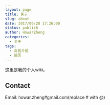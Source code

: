```yaml
---
layout: page
title: 关于
slug: about
date: 2017/06/28 17:26:00
status: publish
author: HowarZheng
categories: 
  - 关于
tags: 
  - 自我介绍
  - 简历
---
```


这里是我的个人wiki。


## Contact

Email: howar.zheng#gmail.com(replace # with @)
